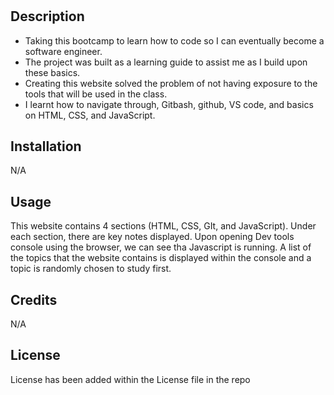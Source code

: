 # <Pre-Work Study Guide Webpage>

## Description
- Taking this bootcamp to learn how to code so I can eventually become a software engineer.
- The project was built as a learning guide to assist me as I build upon these basics.
- Creating this website solved the problem of not having exposure to the tools that will be used in the class.
- I learnt how to navigate through, Gitbash, github, VS code, and basics on HTML, CSS, and JavaScript.


## Installation

N/A

## Usage
This website contains 4 sections (HTML, CSS, GIt, and JavaScript). Under each section, there are key notes displayed. Upon opening Dev tools console using the browser, we can see tha Javascript is running. A list of the topics that the website contains is displayed within the console and a topic is randomly chosen to study first. 


## Credits
N/A

## License
License has been added within the License file in the repo